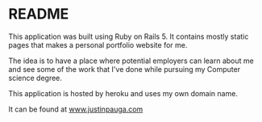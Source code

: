 # README

This application was built using Ruby on Rails 5. It contains mostly static pages
that makes a personal portfolio website for me. 

The idea is to have a place where potential employers can learn about me and see some of the 
work that I've done while pursuing my Computer science degree. 

This application is hosted by heroku and uses my own domain name.

It can be found at www.justinpauga.com
